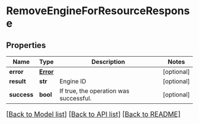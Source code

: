 # RemoveEngineForResourceResponse

## Properties
Name | Type | Description | Notes
------------ | ------------- | ------------- | -------------
**error** | [**Error**](Error.md) |  | [optional] 
**result** | **str** | Engine ID | [optional] 
**success** | **bool** | If true, the operation was successful. | [optional] 

[[Back to Model list]](../README.md#documentation-for-models) [[Back to API list]](../README.md#documentation-for-api-endpoints) [[Back to README]](../README.md)

<style>
     p, ul, ol, li { font-size: 18px !important;}
</style>


